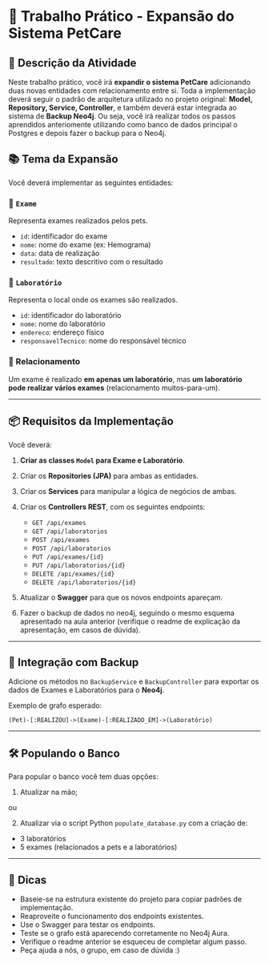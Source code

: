# 🧪 Trabalho Prático - Expansão do Sistema PetCare

## 🎯 Descrição da Atividade

Neste trabalho prático, você irá **expandir o sistema PetCare** adicionando duas novas entidades com relacionamento entre si. Toda a implementação deverá seguir o padrão de arquitetura utilizado no projeto original: **Model, Repository, Service, Controller**, e também deverá estar integrada ao sistema de **Backup Neo4j**. Ou seja, você irá realizar todos os passos aprendidos anteriomente utilizando como banco de dados principal o Postgres e depois fazer o backup para o Neo4j.

## 📚 Tema da Expansão

Você deverá implementar as seguintes entidades:

### 📁 `Exame`

Representa exames realizados pelos pets.

* `id`: identificador do exame
* `nome`: nome do exame (ex: Hemograma)
* `data`: data de realização
* `resultado`: texto descritivo com o resultado

### 📁 `Laboratório`

Representa o local onde os exames são realizados.

* `id`: identificador do laboratório
* `nome`: nome do laboratório
* `endereco`: endereço físico
* `responsavelTecnico`: nome do responsável técnico

### 🔗 Relacionamento

Um exame é realizado **em apenas um laboratório**, mas **um laboratório pode realizar vários exames** (relacionamento muitos-para-um).

---

## 📦 Requisitos da Implementação

Você deverá:

1. **Criar as classes `Model` para Exame e Laboratório**.
2. Criar os **Repositories (JPA)** para ambas as entidades.
3. Criar os **Services** para manipular a lógica de negócios de ambas.
4. Criar os **Controllers REST**, com os seguintes endpoints:

   * `GET /api/exames`
   * `GET /api/laboratorios`
   * `POST /api/exames`
   * `POST /api/laboratorios`
   * `PUT /api/exames/{id}`
   * `PUT /api/laboratorios/{id}`
   * `DELETE /api/exames/{id}`
   * `DELETE /api/laboratorios/{id}`
5. Atualizar o **Swagger** para que os novos endpoints apareçam.
6. Fazer o backup de dados no neo4j, seguindo o mesmo esquema apresentado na aula anterior (verifique o readme de explicação da apresentação, em casos de dúvida).

---

## 🧬 Integração com Backup

Adicione os métodos no `BackupService` e `BackupController` para exportar os dados de Exames e Laboratórios para o **Neo4j**.

Exemplo de grafo esperado:

```text
(Pet)-[:REALIZOU]->(Exame)-[:REALIZADO_EM]->(Laboratório)
```

---

## 🛠 Populando o Banco

Para popular o banco você tem duas opções:

1. Atualizar na mão;

ou

2. Atualizar via o script Python `populate_database.py` com a criação de:

* 3 laboratórios
* 5 exames (relacionados a pets e a laboratórios)

---

## 🚀 Dicas

* Baseie-se na estrutura existente do projeto para copiar padrões de implementação.
* Reaproveite o funcionamento dos endpoints existentes.
* Use o Swagger para testar os endpoints.
* Teste se o grafo está aparecendo corretamente no Neo4j Aura.
* Verifique o readme anterior se esqueceu de completar algum passo.
* Peça ajuda a nós, o grupo, em caso de dúvida :)

